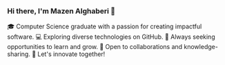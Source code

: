 ### Hi there, I'm Mazen Alghaberi  👋 

🎓 Computer Science graduate with a passion for creating impactful software.
💻 Exploring diverse technologies on GitHub.
🌱 Always seeking opportunities to learn and grow.
🤝 Open to collaborations and knowledge-sharing.
🚀 Let's innovate together!
